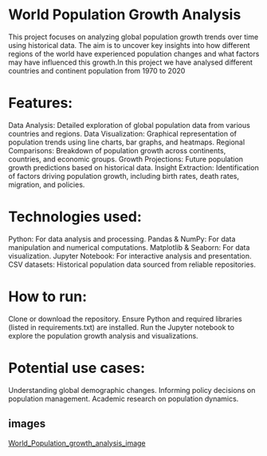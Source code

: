 # World Population Growth Analysis
This project focuses on analyzing global population growth trends over time using historical data. The aim is to uncover key insights into how different regions of the world have experienced population changes and what factors may have influenced this growth.In this project we have  analysed different countries and continent population from 1970 to 2020

# Features:
Data Analysis: Detailed exploration of global population data from various countries and regions.
Data Visualization: Graphical representation of population trends using line charts, bar graphs, and heatmaps.
Regional Comparisons: Breakdown of population growth across continents, countries, and economic groups.
Growth Projections: Future population growth predictions based on historical data.
Insight Extraction: Identification of factors driving population growth, including birth rates, death rates, migration, and policies.
# Technologies used:
Python: For data analysis and processing.
Pandas & NumPy: For data manipulation and numerical computations.
Matplotlib & Seaborn: For data visualization.
Jupyter Notebook: For interactive analysis and presentation.
CSV datasets: Historical population data sourced from reliable repositories.
# How to run:
Clone or download the repository.
Ensure Python and required libraries (listed in requirements.txt) are installed.
Run the Jupyter notebook to explore the population growth analysis and visualizations.
# Potential use cases:
Understanding global demographic changes.
Informing policy decisions on population management.
Academic research on population dynamics.

## images

<a href="https://github.com/Piyush74987/World_Population_growth_analysis/blob/main/population_graph.png"> World_Population_growth_analysis_image</a>









